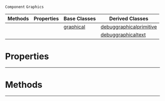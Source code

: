  `Component` `Graphics`



|Methods|Properties|Base Classes|Derived Classes|
|---|---|---|---|
| | |[graphical](https://github.com/ArendDanielek/ZeroDocsTest/blob/master/code_reference/class_reference/graphical.markdown)|[debuggraphicalprimitive](https://github.com/ArendDanielek/ZeroDocsTest/blob/master/code_reference/class_reference/debuggraphicalprimitive.markdown)|
| | | |[debuggraphicaltext](https://github.com/ArendDanielek/ZeroDocsTest/blob/master/code_reference/class_reference/debuggraphicaltext.markdown)|


 #  Properties


---  
 #  Methods


---  
 
  
  
  
  
  
  
  

 